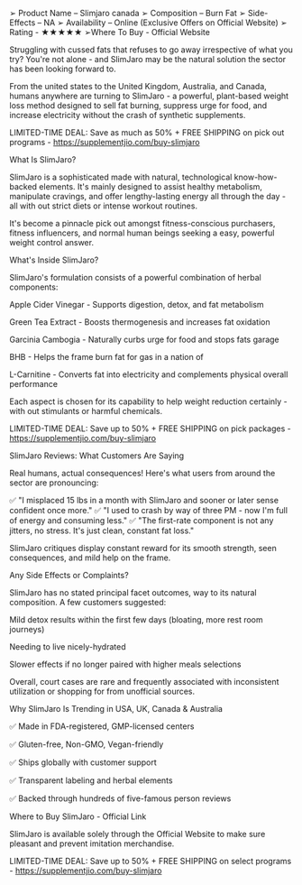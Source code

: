 ➢ Product Name – Slimjaro canada
➢ Composition – Burn Fat
➢ Side-Effects – NA
➢ Availability – Online (Exclusive Offers on Official Website)
➢ Rating - ★★★★★
➢Where To Buy - Official Website

Struggling with cussed fats that refuses to go away irrespective of what you try? You're not alone - and SlimJaro may be the natural solution the sector has been looking forward to.

From the united states to the United Kingdom, Australia, and Canada, humans anywhere are turning to SlimJaro - a powerful, plant-based weight loss method designed to sell fat burning, suppress urge for food, and increase electricity without the crash of synthetic supplements.

LIMITED-TIME DEAL: Save as much as 50% + FREE SHIPPING on pick out programs - https://supplementjio.com/buy-slimjaro

What Is SlimJaro?

SlimJaro is a sophisticated made with natural, technological know-how-backed elements. It's mainly designed to assist healthy metabolism, manipulate cravings, and offer lengthy-lasting energy all through the day - all with out strict diets or intense workout routines.

It's become a pinnacle pick out amongst fitness-conscious purchasers, fitness influencers, and normal human beings seeking a easy, powerful weight control answer.

What's Inside SlimJaro?

SlimJaro's formulation consists of a powerful combination of herbal components:

Apple Cider Vinegar - Supports digestion, detox, and fat metabolism

Green Tea Extract - Boosts thermogenesis and increases fat oxidation

Garcinia Cambogia - Naturally curbs urge for food and stops fats garage

BHB - Helps the frame burn fat for gas in a nation of

L-Carnitine - Converts fat into electricity and complements physical overall performance

Each aspect is chosen for its capability to help weight reduction certainly - with out stimulants or harmful chemicals.

LIMITED-TIME DEAL: Save up to 50% + FREE SHIPPING on pick packages - https://supplementjio.com/buy-slimjaro

SlimJaro Reviews: What Customers Are Saying

Real humans, actual consequences! Here's what users from around the sector are pronouncing:

✅ "I misplaced 15 lbs in a month with SlimJaro and sooner or later sense confident once more."
✅ "I used to crash by way of three PM - now I'm full of energy and consuming less."
✅ "The first-rate component is not any jitters, no stress. It's just clean, constant fat loss."

SlimJaro critiques display constant reward for its smooth strength, seen consequences, and mild help on the frame.

Any Side Effects or Complaints?

SlimJaro has no stated principal facet outcomes, way to its natural composition. A few customers suggested:

Mild detox results within the first few days (bloating, more rest room journeys)

Needing to live nicely-hydrated

Slower effects if no longer paired with higher meals selections

Overall, court cases are rare and frequently associated with inconsistent utilization or shopping for from unofficial sources.

Why SlimJaro Is Trending in USA, UK, Canada & Australia

✅ Made in FDA-registered, GMP-licensed centers

✅ Gluten-free, Non-GMO, Vegan-friendly

✅ Ships globally with customer support

✅ Transparent labeling and herbal elements

✅ Backed through hundreds of five-famous person reviews

Where to Buy SlimJaro - Official Link

SlimJaro is available solely through the Official Website to make sure pleasant and prevent imitation merchandise.

LIMITED-TIME DEAL: Save up to 50% + FREE SHIPPING on select programs - https://supplementjio.com/buy-slimjaro
